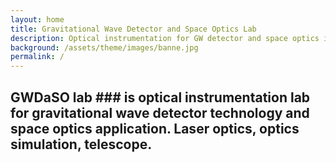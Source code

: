 ```yaml
---
layout: home
title: Gravitational Wave Detector and Space Optics Lab
description: Optical instrumentation for GW detector and space optics in Yonsei University
background: /assets/theme/images/banne.jpg
permalink: /
---
```


## GWDaSO lab  ### is optical instrumentation lab for gravitational wave detector technology and space optics application. Laser optics, optics simulation, telescope.

